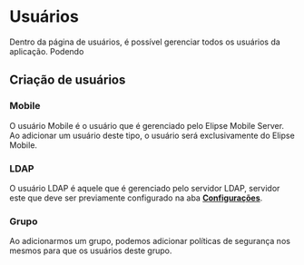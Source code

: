 # Usuários

Dentro da página de usuários, é possível gerenciar todos os usuários da aplicação. Podendo 

## Criação de usuários

### Mobile

  O usuário Mobile é o usuário que é gerenciado pelo Elipse Mobile Server. Ao adicionar um usuário deste tipo, o usuário será exclusivamente do Elipse Mobile.

### LDAP

  O usuário LDAP é aquele que é gerenciado pelo servidor LDAP, servidor este que deve ser previamente configurado na aba **[Configurações](config.md)**.

### Grupo

  Ao adicionarmos um grupo, podemos adicionar políticas de segurança nos mesmos para que os usuários deste grupo.
